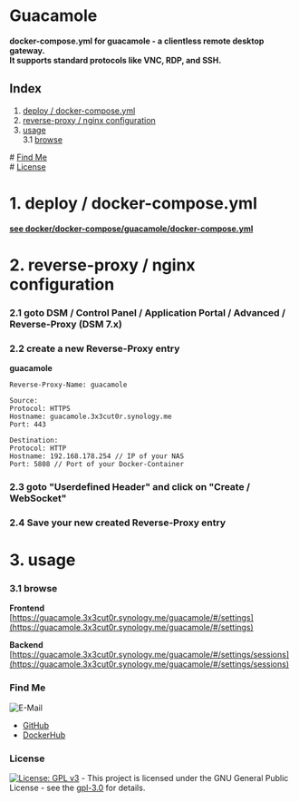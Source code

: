 # Guacamole

**docker-compose.yml for guacamole - a clientless remote desktop gateway.**  
**It supports standard protocols like VNC, RDP, and SSH.**  

## Index

1. [deploy / docker-compose.yml](#deploy)  
2. [reverse-proxy / nginx configuration](#reverse-proxy)  
3. [usage](#usage)  
  3.1 [browse](#browse)  

\# [Find Me](#findme)  
\# [License](#license)  

# 1. deploy / docker-compose.yml <a name="deploy"></a>  
**[see docker/docker-compose/guacamole/docker-compose.yml](https://github.com/3x3cut0r/synology/blob/master/docker/docker-compose/guacamole/docker-compose.yml)**  

# 2. reverse-proxy / nginx configuration <a name="reverse-proxy"></a>  

### 2.1 goto DSM / Control Panel / Application Portal / Advanced / Reverse-Proxy (DSM 7.x)
### 2.2 create a new Reverse-Proxy entry
**guacamole**  
```shell
Reverse-Proxy-Name: guacamole

Source:
Protocol: HTTPS
Hostname: guacamole.3x3cut0r.synology.me
Port: 443

Destination:
Protocol: HTTP
Hostname: 192.168.178.254 // IP of your NAS
Port: 5808 // Port of your Docker-Container
```
### 2.3 goto "Userdefined Header" and click on "Create / WebSocket"
### 2.4 Save your new created Reverse-Proxy entry

# 3. usage <a name="usage"></a>  

### 3.1 browse <a name="browse"></a>  
**Frontend**  
[https://guacamole.3x3cut0r.synology.me/guacamole/#/settings](https://guacamole.3x3cut0r.synology.me/guacamole/#/settings)  

**Backend**  
[https://guacamole.3x3cut0r.synology.me/guacamole/#/settings/sessions](https://guacamole.3x3cut0r.synology.me/guacamole/#/settings/sessions)  

### Find Me <a name="findme"></a>

![E-Mail](https://img.shields.io/badge/E--Mail-executor55%40gmx.de-red)
* [GitHub](https://github.com/3x3cut0r)
* [DockerHub](https://hub.docker.com/u/3x3cut0r)

### License <a name="license"></a>

[![License: GPL v3](https://img.shields.io/badge/License-GPLv3-blue.svg)](https://www.gnu.org/licenses/gpl-3.0) - This project is licensed under the GNU General Public License - see the [gpl-3.0](https://www.gnu.org/licenses/gpl-3.0.en.html) for details.
